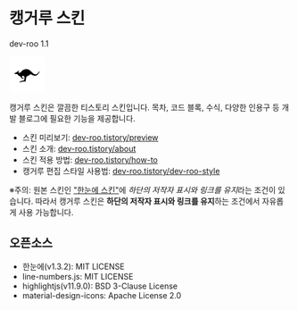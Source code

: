 # 캥거루 스킨

dev-roo 1.1

![캥거루 모양 로고.](https://github.com/denev6/dev-roo/blob/main/logo/64x64.png)

캥거루 스킨은 깔끔한 티스토리 스킨입니다. 목차, 코드 블록, 수식, 다양한 인용구 등 개발 블로그에 필요한 기능을 제공합니다.

- 스킨 미리보기: [dev-roo.tistory/preview](https://dev-roo.tistory.com/entry/preview)
- 스킨 소개: [dev-roo.tistory/about](https://dev-roo.tistory.com/entry/about)
- 스킨 적용 방법: [dev-roo.tistory/how-to](https://dev-roo.tistory.com/entry/how-to)
- 캥거루 편집 스타일 사용법: [dev-roo.tistory/dev-roo-style](https://dev-roo.tistory.com/entry/dev-roo-style)

※주의: 원본 스킨인 ["한눈에 스킨"](https://toyou101.tistory.com/16)에 *하단의 저작자 표시와 링크를 유지*라는 조건이 있습니다. 따라서 캥거루 스킨은 **하단의 저작자 표시와 링크를 유지**하는 조건에서 자유롭게 사용 가능합니다. 


## 오픈소스

- 한눈에(v1.3.2): MIT LICENSE
- line-numbers.js: MIT LICENSE
- highlightjs(v11.9.0): BSD 3-Clause License
- material-design-icons: Apache License 2.0
